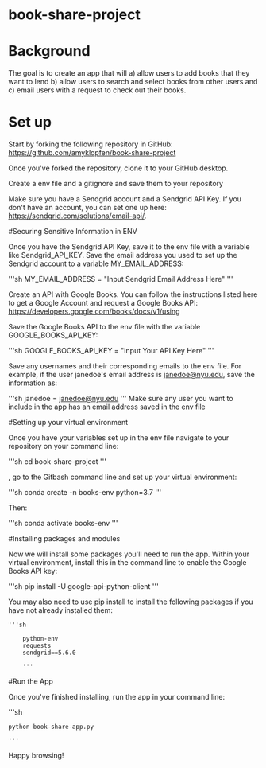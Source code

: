 # book-share-project

# Background

The goal is to create an app that will a) allow users to add books that they want to lend b) allow users to search and select books from other users and c) email users with a request to check out their books. 

# Set up

Start by forking the following repository in GitHub: https://github.com/amyklopfen/book-share-project

Once you've forked the repository, clone it to your GitHub desktop. 

Create a env file and a gitignore and save them to your repository

Make sure you have a Sendgrid account and a Sendgrid API Key. If you don't have an account, you can set one up here: https://sendgrid.com/solutions/email-api/.

#Securing Sensitive Information in ENV 

Once you have the Sendgrid API Key, save it to the env file with a variable like Sendgrid_API_KEY. Save the email address you used to set up the Sendgrid account to a variable MY_EMAIL_ADDRESS:

'''sh
    MY_EMAIL_ADDRESS = "Input Sendgrid Email Address Here"
    '''

Create an API with Google Books. You can follow the instructions listed here to get a Google Account and request a Google Books API: https://developers.google.com/books/docs/v1/using

Save the Google Books API to the env file with the variable GOOGLE_BOOKS_API_KEY:

'''sh
    GOOGLE_BOOKS_API_KEY = "Input Your API Key Here"
    '''

Save any usernames and their corresponding emails to the env file. For example, if the user janedoe's email address is janedoe@nyu.edu, save the information as: 

'''sh
    janedoe = janedoe@nyu.edu
    '''
Make sure any user you want to include in the app has an email address saved in the env file

#Setting up your virtual environment

Once you have your variables set up in the env file navigate to your repository on your command line:

'''sh
    cd book-share-project
    '''

, go to the Gitbash command line and set up your virtual environment: 

'''sh
    conda create -n books-env python=3.7
    '''

Then:

'''sh
    conda activate books-env
    '''


#Installing packages and modules

Now we will install some packages you'll need to run the app. Within your virtual environment, install this in the command line to enable the Google Books API key: 

'''sh
    pip install -U google-api-python-client
    '''

You may also need to use pip install to install the following packages if you have not already installed them: 

    '''sh

        python-env
        requests
        sendgrid==5.6.0

        '''

#Run the App

Once you've finished installing, run the app in your command line: 

'''sh

    python book-share-app.py

    '''

Happy browsing!


